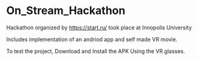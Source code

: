 # On_Stream_Hackathon
Hackathon organized by https://start.ru/ took place at Innopolis University

Includes implementation of an andriod app and self made VR movie. 

To test the project, Download and Install the APK
Using the VR glasses.

